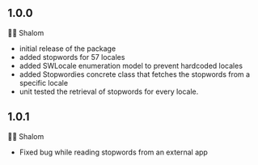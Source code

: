 ## 1.0.0

👋🏼 Shalom

* initial release of the package
* added stopwords for 57 locales
* added SWLocale enumeration model to prevent hardcoded locales
* added Stopwordies concrete class that fetches the stopwords from a specific locale
* unit tested the retrieval of stopwords for every locale.

## 1.0.1

👋🏼 Shalom

* Fixed bug while reading stopwords from an external app
